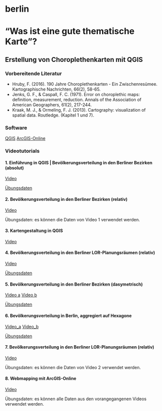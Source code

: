 # berlin

# “Was ist eine gute thematische Karte”? 
## Erstellung von Choroplethenkarten mit QGIS

### Vorbereitende Literatur

- Hruby, F. (2016). 190 Jahre Choroplethenkarten - Ein Zwischenresümee. Kartographische Nachrichten, 66(2), 58-65.
- Jenks, G. F., & Caspall, F. C. (1971). Error on choroplethic maps: definition, measurement, reduction. Annals of the Association of American Geographers, 61(2), 217-244.
- Kraak, M. J., & Ormeling, F. J. (2013). Cartography: visualization of spatial data. Routledge. (Kapitel 1 und 7).

### Software

[QGIS](https://qgis.org/de/site/)
[ArcGIS-Online](https://developers.arcgis.com)

### Videotutorials

#### 1. Einführung in QGIS | Bevölkerungsverteilung in den Berliner Bezirken (absolut)

[Video](https://drive.google.com/open?id=1wkQjbl6An7miI-XEjmTHDKTRNqsiJvJ-)

[Übungsdaten](https://drive.google.com/open?id=14sWE2X7iXEVdzWfj_gN51CImu9D4VFMI)

#### 2. Bevölkerungsverteilung in den Berliner Bezirken (relativ)

[Video](https://qgis.org/de/site/)

Übungsdaten: es können die Daten von Video 1 verwendet werden.

#### 3. Kartengestaltung in QGIS

[Video](https://drive.google.com/open?id=1fFUv8YHH0zuAYE0yfzrw6MclM2Rqwg7M)

#### 4. Bevölkerungsverteilung in den Berliner LOR-Planungsräumen (relativ)

[Video](https://drive.google.com/open?id=1q3GAPZSqPpe6DoeR0hMGbAfuKljX1xg3)

[Übungsdaten](https://drive.google.com/open?id=1-a9By7TXKxlwdKmCH426DAxM33xO5TiV)

#### 5. Bevölkerungsverteilung in den Berliner Bezirken (dasymetrisch)

[Video a](https://drive.google.com/open?id=1DFtzz4aA005lMgscPlUXvt2UjgFiGvxb)
[Video b](https://drive.google.com/open?id=17qkVZ3PKHaSDHZW0JIH-59iYB6D5M5yE)

[Übungsdaten](https://drive.google.com/open?id=1-mzIlxuL4R47xdgs0D7_HFoJmc64TbOv)

#### 6. Bevölkerungsverteilung in Berlin, aggregiert auf Hexagone 

[Video_a](https://drive.google.com/open?id=1FF81bh2bKuebiD9yrYaw0Q6YCt3d6NGg)
[Video_b](https://drive.google.com/open?id=1Mj9Sf9MT3WngECLuUuBHrfXUYtFRMjf5)

[Übungsdaten](https://drive.google.com/open?id=1iifKe2FDh7aC6cjYexLx6R4tc-IJmMPS)

#### 7. Bevölkerungsverteilung in den Berliner LOR-Planungsräumen (relativ)

[Video](https://drive.google.com/open?id=1jzyT3MFdLBDSvMB7XW-cIHaJayqfy4RI)

Übungsdaten: es können die Daten von Video 2 verwendet werden.

#### 8. Webmapping mit ArcGIS-Online

[Video](https://drive.google.com/open?id=1Tz5OagA_s1h4WYZsLLrrRe3RfVx04fNZ)

Übungsdaten: es können alle Daten aus den vorangegangenen Videos verwendet werden.
